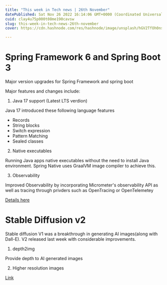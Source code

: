 ```yaml
---
title: "This week in Tech news | 26th November"
datePublished: Sat Nov 26 2022 16:14:06 GMT+0000 (Coordinated Universal Time)
cuid: clay4u75p000t08me190cavsw
slug: this-week-in-tech-news-26th-november
cover: https://cdn.hashnode.com/res/hashnode/image/unsplash/hGV2TfOh0ns/upload/v1669477617065/bhAaYGNHb.png

---
```


#  Spring Framework 6 and Spring Boot 3

Major version upgrades for Spring Framework and spring boot

Major features and changes include:

1. Java 17 support (Latest LTS verdion)

Java 17 introduced these following language features

- Records
- String blocks
- Switch expression
- Pattern Matching 
- Sealed classes 

2. Native executables

Running Java apps native executables without the need to install Java environment. Spring Native uses GraalVM image compiler to achieve this.


3. Observability

Improved Observability by incorporating Micrometer's observability API as well as tracing through privders such as OpenTracing or OpenTelemetey

[Details here](https://www.baeldung.com/spring-boot-3-spring-6-new)

# Stable Diffusion v2

Stable diffusion V1 was a breakthrough in generating AI images(along with Dall-E).
V2 released last week with considerable improvements.

1. depth2img

Provide depth to AI generated images 

2. Higher resolution images

[Link](https://stability.ai/blog/stable-diffusion-v2-release)







